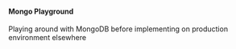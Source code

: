 #### Mongo Playground

Playing around with MongoDB before implementing on production environment elsewhere

